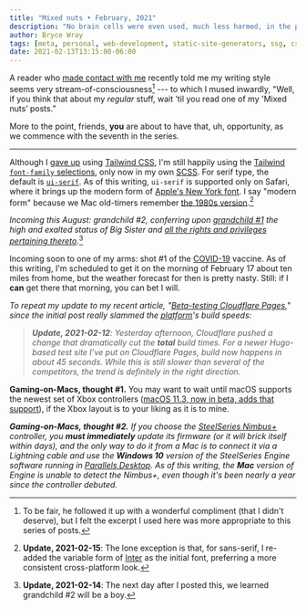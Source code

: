 ```yaml
---
title: "Mixed nuts • February, 2021"
description: "No brain cells were even used, much less harmed, in the production of this post."
author: Bryce Wray
tags: [meta, personal, web-development, static-site-generators, ssg, css, tailwind-css, sass-scss, web-typography, variable-fonts, pandemic, covid-19, website-hosting, cloudflare-pages, cloudflare, website-performance, macos, gaming]
date: 2021-02-13T13:15:00-06:00
---
```


A reader who [made contact with me](/contact) recently told me my writing style seems very stream-of-consciousness[^compliment] --- to which I mused inwardly, "Well, if you think that about my *regular* stuff, wait ’til you read one of my 'Mixed nuts’ posts.”

[^compliment]: To be fair, he followed it up with a wonderful compliment (that I didn't deserve), but I felt the excerpt I used here was more appropriate to this series of posts.

More to the point, friends, **you** are about to have that, uh, opportunity, as we commence with the seventh in the series.

---

Although I [gave up](/posts/2021/02/simplify-simplify/) using [Tailwind CSS](https://tailwindcss.com), I'm still happily using the [Tailwind `font-family` selections](https://tailwindcss.com/docs/font-family), only now in my own [SCSS](https://sass-lang.com). For serif type, the default is [`ui-serif`](https://developer.mozilla.org/en-US/docs/Web/CSS/font-family). As of this writing, `ui-serif` is supported only on Safari, where it brings up the modern form of [Apple's New York font](https://www.creativebloq.com/news/new-york-font). I say "modern form" because we Mac old-timers remember [the 1980s version](https://fontsinuse.com/typefaces/31775/new-york-1984).[^InterVF]

[^InterVF]: **Update, 2021-02-15**: The lone exception is that, for sans-serif, I re-added the variable form of [Inter](https://rsms.me/inter) as the initial font, preferring a more consistent cross-platform look.

*Incoming this August: grandchild #2, conferring upon [grandchild #1](/posts/2020/03/welcome-sweet-little-early-bird/) the high and exalted status of Big Sister and [all the rights and privileges pertaining thereto](https://academia.stackexchange.com/questions/41735/what-are-all-the-rights-and-privileges-pertaining-thereto).*[^reveal]

[^reveal]: **Update, 2021-02-14**: The next day after I posted this, we learned grandchild #2 will be a boy.

Incoming soon to one of my arms: shot #1 of the [COVID-19](/posts/2020/03/coherence-covid-19/) vaccine. As of this writing, I'm scheduled to get it on the morning of February 17 about ten miles from home, but the weather forecast for then is pretty nasty. Still: if I **can** get there that morning, you can bet I will.

*To repeat my update to my recent article, "[Beta-testing Cloudflare Pages](/posts/2021/01/beta-testing-cloudflare-pages/)," since the initial post really slammed the [platform](https://pages.cloudflare.com)'s build speeds:*

> ***Update, 2021-02-12**: Yesterday afternoon, Cloudflare pushed a change that dramatically cut the **total** build times. For a newer Hugo-based test site I’ve put on Cloudflare Pages, build now happens in about 45 seconds. While this is still slower than several of the competitors, the trend is definitely in the right direction.*

**Gaming-on-Macs, thought #1.** You may want to wait until macOS supports the newest set of Xbox controllers ([macOS 11.3, now in beta, adds that support](https://www.macrumors.com/2021/02/02/apple-seeds-macos-big-sur-11-3-beta-1/)), if the Xbox layout is to your liking as it is to mine.

***Gaming-on-Macs, thought #2.** If you choose the [SteelSeries Nimbus+](https://steelseries.com/gaming-controllers/nimbus-plus) controller, you **must immediately**  update its firmware (or it will brick itself within days), and the only way to do it from a Mac is to connect it via a Lightning cable and use the **Windows 10** version of the SteelSeries Engine software running in [Parallels Desktop](https://www.parallels.com/products/desktop/). As of this writing, the **Mac** version of Engine is unable to detect the Nimbus+, even though it's been nearly a year since the controller debuted.*
